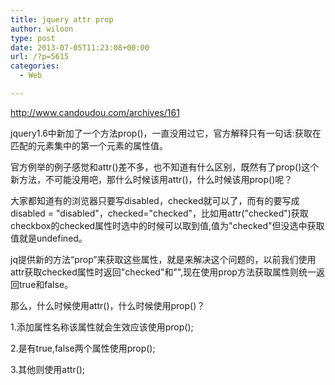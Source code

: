 ```yaml
---
title: jquery attr prop
author: wiloon
type: post
date: 2013-07-05T11:23:08+00:00
url: /?p=5615
categories:
  - Web

---
```



<http://www.candoudou.com/archives/161>

jquery1.6中新加了一个方法prop()，一直没用过它，官方解释只有一句话:获取在匹配的元素集中的第一个元素的属性值。

官方例举的例子感觉和attr()差不多，也不知道有什么区别，既然有了prop()这个新方法，不可能没用吧，那什么时候该用attr()，什么时候该用prop()呢？

大家都知道有的浏览器只要写disabled，checked就可以了，而有的要写成disabled = "disabled"，checked="checked"，比如用attr("checked")获取checkbox的checked属性时选中的时候可以取到值,值为"checked"但没选中获取值就是undefined。

jq提供新的方法“prop”来获取这些属性，就是来解决这个问题的，以前我们使用attr获取checked属性时返回"checked"和"",现在使用prop方法获取属性则统一返回true和false。

那么，什么时候使用attr()，什么时候使用prop()？
  
1.添加属性名称该属性就会生效应该使用prop();
  
2.是有true,false两个属性使用prop();
  
3.其他则使用attr();